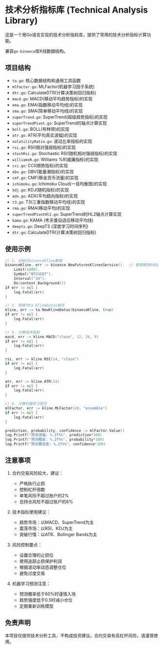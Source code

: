 # 技术分析指标库 (Technical Analysis Library)

这是一个用Go语言实现的技术分析指标库，提供了常用的技术分析指标计算功能。

兼容`go-binance`库K线数据结构。

## 项目结构

- `ta.go`: 核心数据结构和通用工具函数
- `mlFactor.go`: MLFactor(机器学习因子系统)
- `dtr.go`: CalculateDTR(计算决策树回归指标)
- `macd.go`: MACD(移动平均趋势指标)的实现
- `ema.go`: EMA(指数移动平均线)的实现
- `sma.go`: SMA(简单移动平均线)的实现
- `superTrend.go`: SuperTrend(超级趋势指标)的实现
- `superTrendPivot.go`: SuperTrend的轴点计算实现
- `boll.go`: BOLL(布林带)的实现
- `atr.go`: ATR(平均真实波幅)的实现
- `volatilityRatio.go`: 波动比率指标的实现
- `rsi.go`: RSI(相对强弱指标)的实现
- `stochRsi.go`: Stochastic RSI(随机相对强弱指标)的实现
- `williamsR.go`: Williams %R(威廉指标)的实现
- `cci.go`: CCI(顺势指标)的实现
- `obv.go`: OBV(能量潮指标)的实现
- `cmf.go`: CMF(蔡金货币流量)的实现
- `ichimoku.go`: Ichimoku Cloud(一目均衡图)的实现
- `kdj.go`: KDJ(随机指标)的实现
- `adx.go`: ADX(平均趋向指标)的实现
- `t3.go`: T3(三重指数移动平均线)的实现
- `rma.go`: RMA(移动平均)的实现
- `superTrendPivotHl2.go`: SuperTrend的HL2轴点计算实现
- `kama.go`: KAMA (考夫曼自适应移动平均线)
- `deepts.go`: DeepTS (深度学习时间序列)
- `dtr.go`: CalculateDTR(计算决策树回归指标)

## 使用示例

```go
// 1. 初始化binanceKline数据
binanceKline, err := binance.NewFuturesKlinesService().  // 使用期货K线接口
    Limit(1000).
    Symbol("BTCUSDT").
    Interval("1H").
    Do(context.Background())
if err != nil {
    log.Fatal(err)
}

// 2. 转换为ta.KlineDatas格式
kline, err := ta.NewKlineDatas(binanceKline, true)
if err != nil {
    log.Fatal(err)
}

// 3. 计算技术指标
macd, err := kline.MACD("close", 12, 26, 9)
if err != nil {
    log.Fatal(err)
}

rsi, err := kline.RSI(14, "close")
if err != nil {
    log.Fatal(err)
}

atr, err := kline.ATR(14)
if err != nil {
    log.Fatal(err)
}

// 4. 计算机器学习因子
mlFactor, err := kline.MLFactor(20, "ensemble")
if err != nil {
    log.Fatal(err)
}

prediction, probability, confidence := mlFactor.Value()
log.Printf("预测涨幅: %.2f%%", prediction*100)
log.Printf("预测概率: %.2f%%", probability*100)
log.Printf("预测置信度: %.2f%%", confidence*100)

```

## 注意事项

1. 合约交易风险较大，建议：
   - 严格执行止损
   - 控制杠杆倍数
   - 单笔风险不超过账户的2%
   - 总持仓风险不超过账户的6%

2. 技术指标使用建议：
   - 趋势市场：以MACD、SuperTrend为主
   - 震荡市场：以RSI、KDJ为主
   - 突破行情：以ATR、Bollinger Bands为主

3. 风险控制要点：
   - 设置合理的止损位
   - 使用追踪止损保护利润
   - 根据波动率动态调整仓位
   - 避免过度交易

4. 机器学习预测注意：
   - 预测概率低于60%时谨慎入场
   - 趋势强度低于0.5时减小仓位
   - 定期重新训练模型

## 免责声明

本项目仅提供技术分析工具，不构成投资建议。合约交易有高杠杆风险，请谨慎使用。